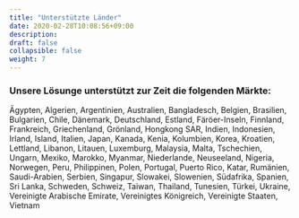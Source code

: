 ```yaml
---
title: "Unterstützte Länder"
date: 2020-02-28T10:08:56+09:00
description: 
draft: false
collapsible: false
weight: 7
---
```

### Unsere Lösunge unterstützt zur Zeit die folgenden Märkte:

Ägypten, Algerien, Argentinien, Australien, Bangladesch, Belgien, Brasilien, Bulgarien, Chile, Dänemark, Deutschland, Estland, Färöer-Inseln, Finnland, Frankreich, Griechenland, Grönland, Hongkong SAR, Indien, Indonesien, Irland, Island, Italien, Japan, Kanada, Kenia, Kolumbien, Korea, Kroatien, Lettland, Libanon, Litauen, Luxemburg, Malaysia, Malta, Tschechien, Ungarn, Mexiko, Marokko, Myanmar, Niederlande, Neuseeland, Nigeria, Norwegen, Peru, Philippinen, Polen, Portugal, Puerto Rico, Katar, Rumänien, Saudi-Arabien, Serbien, Singapur, Slowakei, Slowenien, Südafrika, Spanien, Sri Lanka, Schweden, Schweiz, Taiwan, Thailand, Tunesien, Türkei, Ukraine, Vereinigte Arabische Emirate, Vereinigtes Königreich, Vereinigte Staaten, Vietnam